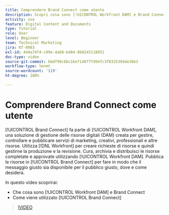 ```yaml
---
title: Comprendere Brand Connect come utente
description: Scopri cosa sono [!UICONTROL Workfront DAM] e Brand Connect e come vengono utilizzati.
activity: use
feature: Digital Content and Documents
type: Tutorial
role: User
level: Beginner
team: Technical Marketing
jira: KT-8983
exl-id: 444a74f4-c99e-4a68-b484-8b0245118051
doc-type: video
source-git-commit: bbdf99c6bc1be714077fd94fc3f8325394de36b3
workflow-type: tm+mt
source-wordcount: '119'
ht-degree: 100%

---
```


# Comprendere Brand Connect come utente

[!UICONTROL Brand Connect] fa parte di [!UICONTROL Workfront DAM], una soluzione di gestione delle risorse digitali (DAM) creata per gestire, controllare e pubblicare servizi di marketing, creativi, professionali e altre risorse. Utilizza [!DNL Workfront] per creare richieste di risorse e quindi gestirne la produzione e la revisione. Cura, archivia e distribuisci le risorse completate e approvate utilizzando [!UICONTROL Workfront DAM]. Pubblica le risorse in [!UICONTROL Brand Connect] per fare in modo che il messaggio giusto sia disponibile per il pubblico giusto, dove e come desidera.

In questo video scoprirai:

* Che cosa sono [!UICONTROL Workfront DAM] e Brand Connect
* Come viene utilizzato [!UICONTROL Brand Connect]

>[!VIDEO](https://video.tv.adobe.com/v/3418756/?quality=12&learn=on&enablevpops=1&captions=ita)
